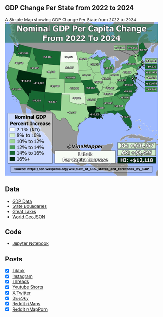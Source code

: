 ## GDP Change Per State from 2022 to 2024
A Simple Map showing GDP Change Per State from 2022 to 2024
![Map](US_States_GDP_Change_Per_Capita_2022-2024.png)

## Data
* [GDP Data](https://en.wikipedia.org/wiki/List_of_U.S._states_and_territories_by_GDP)
* [State Boundaries](https://www.census.gov/geographies/mapping-files/time-series/geo/carto-boundary-file.html)
* [Great Lakes](https://usicecenter.gov/Products/GreatLakesData)
* [World GeoJSON](https://public.opendatasoft.com/explore/dataset/world-administrative-boundaries/export/?flg=en-us)

## Code
* [Jupyter Notebook](FormatData.ipynb)

## Posts
- [x] [Tiktok](https://www.tiktok.com/@vinemapper/video/7448872281163484462)
- [x] [Instagram](https://www.instagram.com/p/DD9-kmlxthi/)
- [x] [Threads](https://www.threads.net/@vinemapper/post/DD9-k8Oxths)
- [x] [Youtube Shorts](https://www.youtube.com/shorts/Dq8RV9xVLUw)
- [x] [X/Twitter](https://x.com/VineMapper/status/1871599138112196982)
- [x] [BlueSky](https://bsky.app/profile/vinemapper.bsky.social/post/3le2vnkq4us24)
- [x] [Reddit r/Maps](https://www.reddit.com/r/Maps/comments/1hlhh0t/gdp_per_capita_changes_per_state_from_2022_to_2024/)
- [x] [Reddit r/MapPorn](https://www.reddit.com/r/MapPorn/comments/1hlhgqg/gdp_per_capita_changes_per_state_from_2022_to_2024/)
